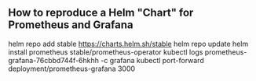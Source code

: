 ## How to reproduce a Helm "Chart" for Prometheus and Grafana
helm repo add stable https://charts.helm.sh/stable
helm repo update
helm install prometheus stable/prometheus-operator
kubectl logs prometheus-grafana-76cbbd744f-6hkhh -c grafana
kubectl port-forward deployment/prometheus-grafana 3000
